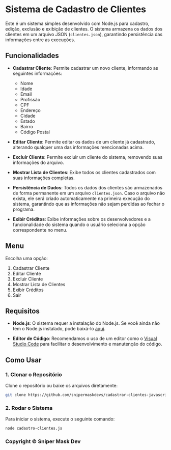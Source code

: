# Sistema de Cadastro de Clientes

Este é um sistema simples desenvolvido com Node.js para cadastro, edição, exclusão e exibição de clientes. O sistema armazena os dados dos clientes em um arquivo JSON (`clientes.json`), garantindo persistência das informações entre as execuções.

## Funcionalidades

- **Cadastrar Cliente**: Permite cadastrar um novo cliente, informando as seguintes informações:
  - Nome
  - Idade
  - Email
  - Profissão
  - CPF
  - Endereço
  - Cidade
  - Estado
  - Bairro
  - Código Postal

- **Editar Cliente**: Permite editar os dados de um cliente já cadastrado, alterando qualquer uma das informações mencionadas acima.

- **Excluir Cliente**: Permite excluir um cliente do sistema, removendo suas informações do arquivo.

- **Mostrar Lista de Clientes**: Exibe todos os clientes cadastrados com suas informações completas.

- **Persistência de Dados**: Todos os dados dos clientes são armazenados de forma permanente em um arquivo `clientes.json`. Caso o arquivo não exista, ele será criado automaticamente na primeira execução do sistema, garantindo que as informações não sejam perdidas ao fechar o programa.

- **Exibir Créditos**: Exibe informações sobre os desenvolvedores e a funcionalidade do sistema quando o usuário seleciona a opção correspondente no menu.

## Menu
Escolha uma opção:
1. Cadastrar Cliente
2. Editar Cliente
3. Excluir Cliente
4. Mostrar Lista de Clientes
5. Exibir Créditos
6. Sair

## Requisitos

- **Node.js**: O sistema requer a instalação do Node.js. Se você ainda não tem o Node.js instalado, pode baixá-lo [aqui](https://nodejs.org/).

- **Editor de Código**: Recomendamos o uso de um editor como o [Visual Studio Code](https://code.visualstudio.com/) para facilitar o desenvolvimento e manutenção do código.

## Como Usar

### 1. Clonar o Repositório

Clone o repositório ou baixe os arquivos diretamente:

```bash
git clone https://github.com/snipermaskdevs/cadastrar-clientes-javascripts.git
```

### 2. Rodar o Sistema

Para iniciar o sistema, execute o seguinte comando:

```bash
node cadastro-clientes.js
```
<h3>Copyright © Sniper Mask Dev</h3>
